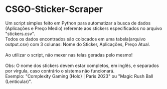 # CSGO-Sticker-Scraper
Um script simples feito em Python para automatizar a busca de dados (Aplicações e Preço Medio) referente aos stickers especificados no arquivo "stickers.csv". <br>
Todos os dados encontrados são colocados em uma tabela(arquivo output.csv) com 3 colunas: Nome do Sticker, Aplicações, Preço Atual. <br><br>
Ao utilizar o script, não mexer nas telas geradas pelo mesmo!<br><br>
Obs: O nome dos stickers devem estar completos, em inglês, e separados por vírgula, caso contrário o sistema não funcionará.<br> Exemplo: "Complexity Gaming (Holo) | Paris 2023" ou "Magic Rush Ball (Lenticular)".
